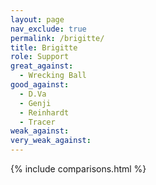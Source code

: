 ```yaml
---
layout: page
nav_exclude: true
permalink: /brigitte/
title: Brigitte
role: Support
great_against:
  - Wrecking Ball
good_against:
  - D.Va
  - Genji
  - Reinhardt
  - Tracer
weak_against:
very_weak_against:
---
```


{% include comparisons.html %}